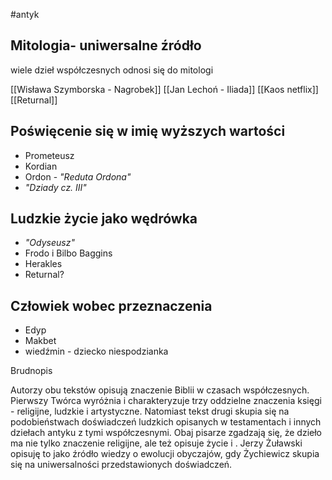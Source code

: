 #antyk 

## Mitologia- uniwersalne źródło
wiele dzieł współczesnych odnosi się do mitologi

[[Wisława Szymborska - Nagrobek]]
[[Jan Lechoń - Iliada]]
[[Kaos netflix]]
[[Returnal]]

## Poświęcenie się w imię wyższych wartości

- Prometeusz
- Kordian
- Ordon - *"Reduta Ordona"*
- *"Dziady cz. III"*
## Ludzkie życie jako wędrówka
- *"Odyseusz"*
- Frodo i Bilbo Baggins
- Herakles
- Returnal?

## Człowiek wobec przeznaczenia

- Edyp
- Makbet
- wiedźmin - dziecko niespodzianka


Brudnopis

Autorzy obu tekstów opisują znaczenie Biblii w czasach współczesnych. Pierwszy Twórca wyróżnia i charakteryzuje trzy oddzielne znaczenia księgi - religijne, ludzkie i artystyczne. Natomiast tekst drugi skupia się na podobieństwach doświadczeń ludzkich opisanych w testamentach i innych dziełach antyku z tymi współczesnymi. Obaj pisarze zgadzają się, że dzieło ma nie tylko znaczenie religijne, ale też opisuje życie i . Jerzy Żuławski opisuję to jako źródło wiedzy o ewolucji obyczajów, gdy Żychiewicz  skupia się na uniwersalności przedstawionych doświadczeń.